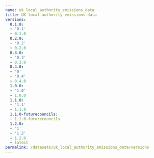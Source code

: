 ```yaml
---
name: uk_local_authority_emissions_data
title: UK local authority emissions data
versions:
  0.1.0:
  - '0.1'
  - 0.1.0
  0.2.0:
  - '0.2'
  - 0.2.0
  0.3.0:
  - '0.3'
  - 0.3.0
  0.4.0:
  - '0'
  - '0.4'
  - 0.4.0
  1.0.0:
  - '1.0'
  - 1.0.0
  1.1.0:
  - '1.1'
  - 1.1.0
  1.1.0-futurecouncils:
  - 1.1.0-futurecouncils
  1.2.0:
  - '1'
  - '1.2'
  - 1.2.0
  - latest
permalink: /datasets/uk_local_authority_emissions_data/versions
---
```

